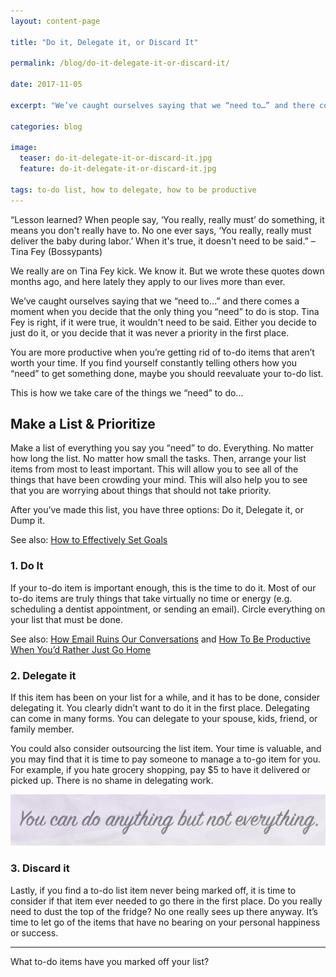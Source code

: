 ```yaml
---
layout: content-page

title: "Do it, Delegate it, or Discard It"

permalink: /blog/do-it-delegate-it-or-discard-it/

date: 2017-11-05

excerpt: "We’ve caught ourselves saying that we “need to…” and there comes a moment when you decide that the only thing you “need” to do is stop."

categories: blog

image:
  teaser: do-it-delegate-it-or-discard-it.jpg
  feature: do-it-delegate-it-or-discard-it.jpg

tags: to-do list, how to delegate, how to be productive
---
```


“Lesson learned? When people say, ‘You really, really must’ do something, it means you don't really have to. No one ever says, ‘You really, really must deliver the baby during labor.’ When it's true, it doesn't need to be said.” – Tina Fey (Bossypants)

We really are on Tina Fey kick. We know it. But we wrote these quotes down months ago, and here lately they apply to our lives more than ever.

We’ve caught ourselves saying that we “need to…” and there comes a moment when you decide that the only thing you “need” to do is stop. Tina Fey is right, if it were true, it wouldn't need to be said. Either you decide to just do it, or you decide that it was never a priority in the first place. 

You are more productive when you’re getting rid of to-do items that aren’t worth your time.  If you find yourself constantly telling others how you “need” to get something done, maybe you should reevaluate your to-do list. 

This is how we take care of the things we “need” to do...

## Make a List & Prioritize

Make a list of everything you say you “need” to do. Everything. No matter how long the list. No matter how small the tasks. Then, arrange your list items from most to least important. This will allow you to see all of the things that have been crowding your mind. This will also help you to see that you are worrying about things that should not take priority. 

After you’ve made this list, you have three options: Do it, Delegate it, or Dump it. 

See also: <a href="/blog/how-to-effectively-set-goals/">How to Effectively Set Goals</a>

### 1. Do It

If your to-do item is important enough, this is the time to do it. Most of our to-do items are truly things that take virtually no time or energy (e.g. scheduling a dentist appointment, or sending an email). Circle everything on your list that must be done.

See also: <a href="/blog/why-email-ruins-our-conversations/">How Email Ruins Our Conversations</a> and <a href="/blog/how-to-be-productive-when-youd-rather-just-go-home/">How To Be Productive When You’d Rather Just Go Home</a> 

### 2. Delegate it

If this item has been on your list for a while, and it has to be done, consider delegating it. You clearly didn’t want to do it in the first place. Delegating can come in many forms. You can delegate to your spouse, kids, friend, or family member. 

You could also consider outsourcing the list item. Your time is valuable, and you may find that it is time to pay someone to manage a to-go item for you. For example, if you hate grocery shopping, pay $5 to have it delivered or picked up. There is no shame in delegating work. 

<div class="row">
  <div class="col-xs-12">
    <img class="img-fluid" src="/images/posts/do-it-delegate-it-or-discard-it/do-anything-but-not-everything.jpg" alt="Imgage of quote: do anything but not everything">
  </div>
</div>

### 3. Discard it

Lastly, if you find a to-do list item never being marked off, it is time to consider if that item ever needed to go there in the first place. Do you really need to dust the top of the fridge? No one really sees up there anyway. It’s time to let go of the items that have no bearing on your personal happiness or success.

<hr class="secondary">

What to-do items have you marked off your list?

